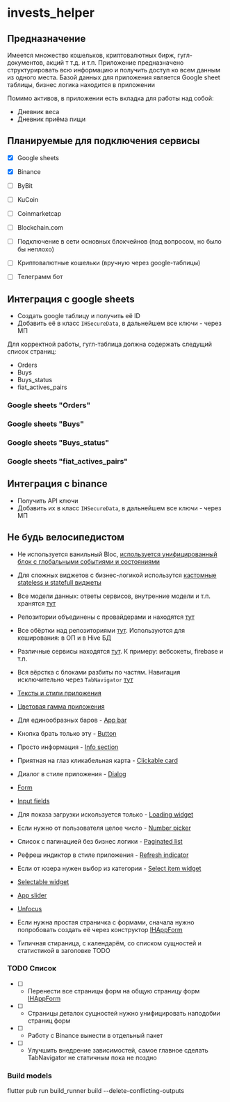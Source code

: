 # invests_helper

## Предназначение

Имеется множество кошельков, криптовалютных бирж, гугл-документов, акций т т.д. и т.п.
Приложение предназначено структурировать всю информацию и получить доступ ко всем данным
из одного места.
Базой данных для приложения является Google sheet таблицы, бизнес логика находится в приложении

Помимо активов, в приложении есть вкладка для работы над собой:

* Дневник веса
* Дневник приёма пищи

## Планируемые для подключения сервисы

- [x] Google sheets
- [x] Binance
- [ ] ByBit
- [ ] KuCoin
- [ ] Coinmarketcap
- [ ] Blockchain.com
- [ ] Подключение в сети основных блокчейнов (под вопросом, но было бы неплохо)
- [ ] Криптовалютные кошельки (вручную через google-таблицы)
- [ ] Телеграмм бот


## Интеграция с google sheets

* Создать google таблицу и получить её ID
* Добавить её в класс ``IHSecureData``, в дальнейшем все ключи - через МП

Для корректной работы, гугл-таблица должна содержать следущий список страниц:

* Orders
* Buys
* Buys_status
* fiat_actives_pairs

### Google sheets "Orders"
### Google sheets "Buys"
### Google sheets "Buys_status"
### Google sheets "fiat_actives_pairs"

## Интеграция с binance

* Получить API ключи
* Добавить их в класс ``IHSecureData``, в дальнейшем все ключи - через МП


## Не будь велосипедистом

* Не используется ванильный Bloc, [используется унифицированный блок с глобальными событиями и состояниями](https://github.com/AntineutronVSAN/invest_helper/tree/main/lib/base)
* Для сложных виджетов с бизнес-логикой использутся [кастомные stateless и statefull виджеты](https://github.com/AntineutronVSAN/invest_helper/tree/main/lib/base)
    
* Все модели данных: ответы сервисов, внутренние модели и т.п. хранятся [тут](https://github.com/AntineutronVSAN/invest_helper/tree/main/lib/data/models)
* Репозитории объединены с провайдерами и находятся [тут](https://github.com/AntineutronVSAN/invest_helper/tree/main/lib/data/repositories)
* Все обёртки над репозиториями [тут](https://github.com/AntineutronVSAN/invest_helper/tree/main/lib/data/services). Используются для кеширования: в ОП и в Hive БД
* Различные сервисы находятся [тут](https://github.com/AntineutronVSAN/invest_helper/tree/main/lib/services). К примеру: вебсокеты, firebase и т.п.
* Вся вёрстка с блоками разбиты по частям. Навигация исключительно через ``TabNavigator`` [тут](https://github.com/AntineutronVSAN/invest_helper/tree/main/lib/parts)

* [Тексты и стили приложения](https://github.com/AntineutronVSAN/invest_helper/tree/main/lib/theme)
* [Цветовая гамма приложения](https://github.com/AntineutronVSAN/invest_helper/tree/main/lib/theme)

* Для единообразных баров - [App bar](https://github.com/AntineutronVSAN/invest_helper/blob/main/lib/ui_package/app_bar/app_bar.dart)
* Кнопка брать только эту - [Button](https://github.com/AntineutronVSAN/invest_helper/tree/main/lib/ui_package)
* Просто информация - [Info section](https://github.com/AntineutronVSAN/invest_helper/tree/main/lib/ui_package)
* Приятная на глаз кликабельная карта - [Clickable card](https://github.com/AntineutronVSAN/invest_helper/tree/main/lib/ui_package)
* Диалог в стиле приложения - [Dialog](https://github.com/AntineutronVSAN/invest_helper/tree/main/lib/ui_package)
* [Form](https://github.com/AntineutronVSAN/invest_helper/tree/main/lib/ui_package)
* [Input fields](https://github.com/AntineutronVSAN/invest_helper/tree/main/lib/ui_package)
* Для показа загрузки искользуется только - [Loading widget](https://github.com/AntineutronVSAN/invest_helper/tree/main/lib/ui_package)
* Если нужно от пользователя целое число - [Number picker](https://github.com/AntineutronVSAN/invest_helper/tree/main/lib/ui_package)
* Список с пагинацией без бизнес логики - [Paginated list](https://github.com/AntineutronVSAN/invest_helper/tree/main/lib/ui_package)
* Рефреш индиктор в стиле приложения - [Refresh indicator](https://github.com/AntineutronVSAN/invest_helper/tree/main/lib/ui_package)
* Если от юзера нужен выбор из категории - [Select item widget](https://github.com/AntineutronVSAN/invest_helper/tree/main/lib/ui_package)
* [Selectable widget](https://github.com/AntineutronVSAN/invest_helper/tree/main/lib/ui_package)
* [App slider](https://github.com/AntineutronVSAN/invest_helper/tree/main/lib/ui_package)
* [Unfocus](https://github.com/AntineutronVSAN/invest_helper/tree/main/lib/ui_package)
* Если нужна простая страничка с формами, сначала нужно попробовать создать её через конструктор [IHAppForm](https://github.com/AntineutronVSAN/invest_helper/tree/dev/lib/ui_package/app_form)
* Типичная стираница, с календарём, со списком сущностей и статистикой в заголовке TODO

### TODO Список

- [ ] - Перенести все страницы форм на общую страницу форм [IHAppForm](https://github.com/AntineutronVSAN/invest_helper/tree/dev/lib/ui_package/app_form)
- [ ] - Страницы деталок сущностей нужно унифицировать наподобии страниц форм
- [ ] - Работу с Binance вынести в отдельный пакет 
- [ ] - Улучшить внедрение зависимостей, самое главное сделать TabNavigator не статичным пока не поздно


### Build models

flutter pub run build_runner build --delete-conflicting-outputs